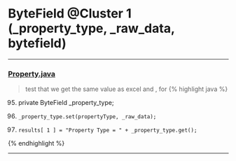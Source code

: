 # ByteField @Cluster 1 (_property_type, _raw_data, bytefield)

***

### [Property.java](https://searchcode.com/codesearch/view/15642246/)
> test that we get the same value as excel and , for 
{% highlight java %}
95. private ByteField           _property_type;
357.     _property_type.set(propertyType, _raw_data);
538.     results[ 1 ] = "Property Type = " + _property_type.get();
{% endhighlight %}

***

